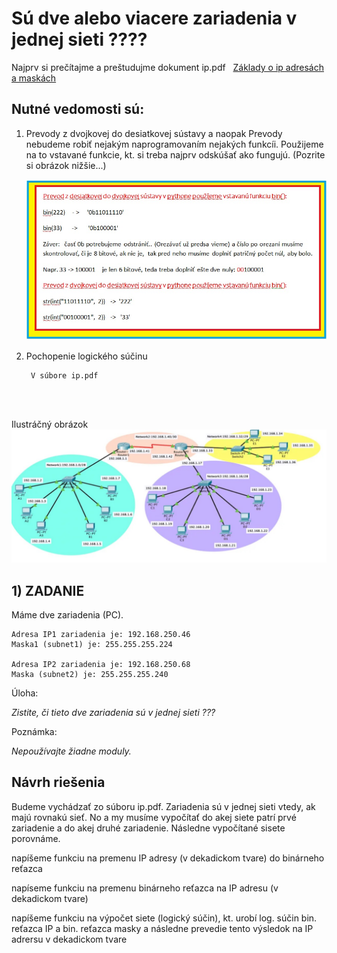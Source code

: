 # Sú dve alebo viacere zariadenia v jednej sieti ????

Najprv si prečítajme a preštudujme dokument ip.pdf &nbsp;
[Základy o ip adresách a maskách](./ip.pdf)

## Nutné vedomosti sú:
    
1) Prevody z dvojkovej do desiatkovej sústavy a naopak
   Prevody nebudeme robiť nejakým naprogramovaním nejakých funkcíi.
   Použijeme na to vstavané funkcie, kt. si treba najprv odskúšať ako fungujú. (Pozrite si obrázok nižšie...)

   ![Návod](prevody.jpg)

2) Pochopenie logického súčinu

        V súbore ip.pdf

<br>
<br>

Ilustráčný obrázok
![Example Image](il.jpg)

## 1) ZADANIE

Máme dve zariadenia (PC).

    Adresa IP1 zariadenia je: 192.168.250.46
    Maska1 (subnet1) je: 255.255.255.224

    Adresa IP2 zariadenia je: 192.168.250.68
    Maska (subnet2) je: 255.255.255.240

 Úloha:

 *Zistite, či tieto dve zariadenia sú v jednej sieti ???*

 Poznámka:

 *Nepoužívajte žiadne moduly.*

 ## Návrh riešenia

 Budeme vychádzať zo súboru ip.pdf.  Zariadenia sú  v jednej sieti vtedy, ak majú rovnakú sieť. No a my musíme vypočítať do akej
 siete patrí prvé zariadenie a do akej druhé zariadenie. Následne vypočítané sisete porovnáme. 

napíšeme funkciu na premenu IP adresy (v dekadickom tvare) do binárneho reťazca

napíseme funkciu na premenu binárneho reťazca na IP adresu (v dekadickom tvare)

napíšeme funkciu na výpočet siete (logický súčin), kt. urobí log. súčin bin. reťazca IP a bin. reťazca masky a následne prevedie tento výsledok na IP adrersu v dekadickom tvare





